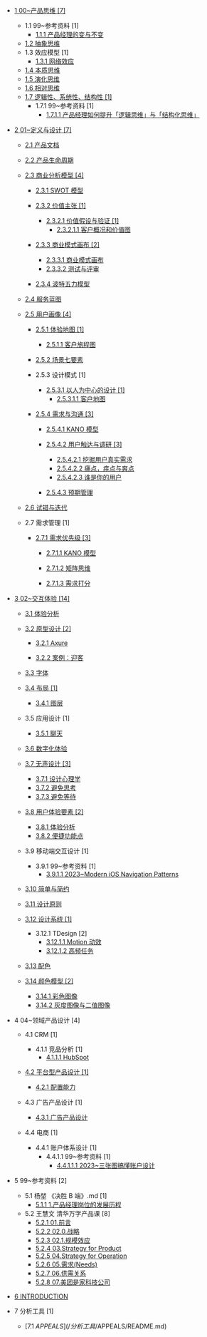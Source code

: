   - [1 00~产品思维 [7]](/00~产品思维/README.md)
    - 1.1 99~参考资料 [1]
      - [1.1.1 产品经理的变与不变](/00~产品思维/99~参考资料/2023-产品经理的变与不变.md)
    - [1.2 抽象思维](/00~产品思维/抽象思维.md)
    - 1.3 效应模型 [1]
      - [1.3.1 网络效应](/00~产品思维/效应模型/网络效应.md)
    - [1.4 本质思维](/00~产品思维/本质思维.md)
    - [1.5 演化思维](/00~产品思维/演化思维.md)
    - [1.6 相对思维](/00~产品思维/相对思维.md)
    - [1.7 逻辑性、系统性、结构性 [1]](/00~产品思维/逻辑性、系统性、结构性/README.md)
      - 1.7.1 99~参考资料 [1]
        - [1.7.1.1 产品经理如何提升「逻辑思维」与「结构化思维」](/00~产品思维/逻辑性、系统性、结构性/99~参考资料/2023-产品经理如何提升「逻辑思维」与「结构化思维」.md)
  - [2 01~定义与设计 [7]](/01~定义与设计/README.md)
    - [2.1 产品文档](/01~定义与设计/产品文档/README.md)
      
    - [2.2 产品生命周期](/01~定义与设计/产品生命周期/README.md)
      
    - [2.3 商业分析模型 [4]](/01~定义与设计/商业分析模型/README.md)
      - [2.3.1 SWOT 模型](/01~定义与设计/商业分析模型/SWOT%20模型/README.md)
        
      - [2.3.2 价值主张 [1]](/01~定义与设计/商业分析模型/价值主张/README.md)
        - [2.3.2.1 价值假设与验证 [1]](/01~定义与设计/商业分析模型/价值主张/价值假设与验证/README.md)
          - [2.3.2.1.1 客户概况和价值图](/01~定义与设计/商业分析模型/价值主张/价值假设与验证/客户概况和价值图.md)
      - [2.3.3 商业模式画布 [2]](/01~定义与设计/商业分析模型/商业模式画布/README.md)
        - [2.3.3.1 商业模式画布](/01~定义与设计/商业分析模型/商业模式画布/商业模式画布.md)
        - [2.3.3.2 测试与评审](/01~定义与设计/商业分析模型/商业模式画布/测试与评审.md)
      - [2.3.4 波特五力模型](/01~定义与设计/商业分析模型/波特五力模型/README.md)
        
    - [2.4 服务蓝图](/01~定义与设计/服务蓝图/README.md)
      
    - [2.5 用户画像 [4]](/01~定义与设计/用户画像/README.md)
      - [2.5.1 体验地图 [1]](/01~定义与设计/用户画像/体验地图/README.md)
        - [2.5.1.1 客户旅程图](/01~定义与设计/用户画像/体验地图/客户旅程图/README.md)
          
      - [2.5.2 场景七要素](/01~定义与设计/用户画像/场景七要素/README.md)
        
      - 2.5.3 设计模式 [1]
        - [2.5.3.1 以人为中心的设计 [1]](/01~定义与设计/用户画像/设计模式/以人为中心的设计/README.md)
          - [2.5.3.1.1 客户地图](/01~定义与设计/用户画像/设计模式/以人为中心的设计/客户地图.md)
      - [2.5.4 需求与沟通 [3]](/01~定义与设计/用户画像/需求与沟通/README.md)
        - [2.5.4.1 KANO 模型](/01~定义与设计/用户画像/需求与沟通/KANO%20模型/README.md)
          
        - [2.5.4.2 用户触达与调研 [3]](/01~定义与设计/用户画像/需求与沟通/用户触达与调研/README.md)
          - [2.5.4.2.1 挖掘用户真实需求](/01~定义与设计/用户画像/需求与沟通/用户触达与调研/挖掘用户真实需求.md)
          - [2.5.4.2.2 痛点，痒点与爽点](/01~定义与设计/用户画像/需求与沟通/用户触达与调研/痛点，痒点与爽点.md)
          - [2.5.4.2.3 谁是你的用户](/01~定义与设计/用户画像/需求与沟通/用户触达与调研/谁是你的用户.md)
        - [2.5.4.3 预期管理](/01~定义与设计/用户画像/需求与沟通/预期管理/README.md)
          
    - [2.6 试错与迭代](/01~定义与设计/试错与迭代/README.md)
      
    - 2.7 需求管理 [1]
      - [2.7.1 需求优先级 [3]](/01~定义与设计/需求管理/需求优先级/README.md)
        - [2.7.1.1 KANO 模型](/01~定义与设计/需求管理/需求优先级/KANO%20模型/README.md)
          
        - [2.7.1.2 矩阵思维](/01~定义与设计/需求管理/需求优先级/矩阵思维/README.md)
          
        - [2.7.1.3 需求打分](/01~定义与设计/需求管理/需求优先级/需求打分/README.md)
          
  - [3 02~交互体验 [14]](/02~交互体验/README.md)
    - [3.1 体验分析](/02~交互体验/体验分析/README.md)
      
    - [3.2 原型设计 [2]](/02~交互体验/原型设计/README.md)
      - [3.2.1 Axure](/02~交互体验/原型设计/Axure/README.md)
        
      - [3.2.2 案例：迎客](/02~交互体验/原型设计/案例：迎客.md)
    - [3.3 字体](/02~交互体验/字体/README.md)
      
    - [3.4 布局 [1]](/02~交互体验/布局/README.md)
      - [3.4.1 图层](/02~交互体验/布局/图层.md)
    - 3.5 应用设计 [1]
      - [3.5.1 聊天](/02~交互体验/应用设计/聊天/README.md)
        
    - [3.6 数字化体验](/02~交互体验/数字化体验/README.md)
      
    - [3.7 无声设计 [3]](/02~交互体验/无声设计/README.md)
      - [3.7.1 设计心理学](/02~交互体验/无声设计/设计心理学.md)
      - [3.7.2 避免思考](/02~交互体验/无声设计/避免思考.md)
      - [3.7.3 避免等待](/02~交互体验/无声设计/避免等待.md)
    - [3.8 用户体验要素 [2]](/02~交互体验/用户体验要素/README.md)
      - [3.8.1 体验分析](/02~交互体验/用户体验要素/体验分析.md)
      - [3.8.2 便捷功能点](/02~交互体验/用户体验要素/便捷功能点.md)
    - 3.9 移动端交互设计 [1]
      - 3.9.1 99~参考资料 [1]
        - [3.9.1.1 2023~Modern iOS Navigation Patterns](/02~交互体验/移动端交互设计/99~参考资料/2023~Modern%20iOS%20Navigation%20Patterns.md)
    - [3.10 简单与简约](/02~交互体验/简单与简约/README.md)
      
    - [3.11 设计原则](/02~交互体验/设计原则/README.md)
      
    - [3.12 设计系统 [1]](/02~交互体验/设计系统/README.md)
      - 3.12.1 TDesign [2]
        - [3.12.1.1 Motion 动效](/02~交互体验/设计系统/TDesign/Motion%20动效.md)
        - [3.12.1.2 高频任务](/02~交互体验/设计系统/TDesign/高频任务.md)
    - [3.13 配色](/02~交互体验/配色/README.md)
      
    - [3.14 颜色模型 [2]](/02~交互体验/颜色模型/README.md)
      - [3.14.1 彩色图像](/02~交互体验/颜色模型/彩色图像.md)
      - [3.14.2 灰度图像与二值图像](/02~交互体验/颜色模型/灰度图像与二值图像.md)
  - 4 04~领域产品设计 [4]
    - 4.1 CRM [1]
      - 4.1.1 竞品分析 [1]
        - [4.1.1.1 HubSpot](/04~领域产品设计/CRM/竞品分析/HubSpot/README.md)
          
    - [4.2 平台型产品设计 [1]](/04~领域产品设计/平台型产品设计/README.md)
      - [4.2.1 配置能力](/04~领域产品设计/平台型产品设计/配置能力.md)
    - 4.3 广告产品设计 [1]
      - [4.3.1 广告产品设计](/04~领域产品设计/广告产品设计/广告产品设计.md)
    - 4.4 电商 [1]
      - 4.4.1 账户体系设计 [1]
        - 4.4.1.1 99~参考资料 [1]
          - [4.4.1.1.1 2023~三张图搞懂账户设计](/04~领域产品设计/电商/账户体系设计/99~参考资料/2023~三张图搞懂账户设计.md)
  - 5 99~参考资料 [2]
    - 5.1 杨堃 《决胜 B 端》.md [1]
      - [5.1.1 1.产品经理岗位的发展历程](/99~参考资料/2019-杨堃-《决胜%20B%20端》.md/1.产品经理岗位的发展历程.md)
    - 5.2 王慧文 清华万字产品课 [8]
      - [5.2.1 01.前言](/99~参考资料/2022-王慧文-清华万字产品课/01.前言.md)
      - [5.2.2 02.0.战略](/99~参考资料/2022-王慧文-清华万字产品课/02.0.战略.md)
      - [5.2.3 02.1.规模效应](/99~参考资料/2022-王慧文-清华万字产品课/02.1.规模效应.md)
      - [5.2.4 03.Strategy for Product](/99~参考资料/2022-王慧文-清华万字产品课/03.Strategy%20for%20Product.md)
      - [5.2.5 04.Strategy for Operation](/99~参考资料/2022-王慧文-清华万字产品课/04.Strategy%20for%20Operation.md)
      - [5.2.6 05.需求(Needs)](/99~参考资料/2022-王慧文-清华万字产品课/05.需求(Needs).md)
      - [5.2.7 06.供需关系](/99~参考资料/2022-王慧文-清华万字产品课/06.供需关系.md)
      - [5.2.8 07.美团是家科技公司](/99~参考资料/2022-王慧文-清华万字产品课/07.美团是家科技公司.md)
  - [6 INTRODUCTION](/INTRODUCTION.md)
  - 7 分析工具 [1]
    - [7.1 $APPEALS](/分析工具/$APPEALS/README.md)
      